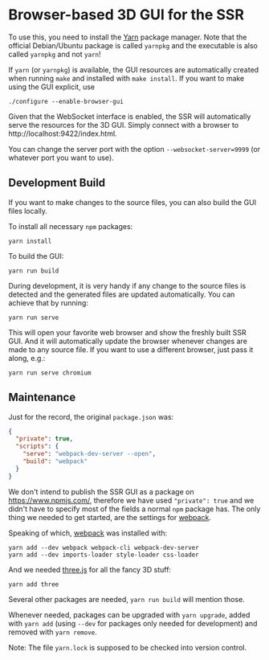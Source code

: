 Browser-based 3D GUI for the SSR
================================

To use this, you need to install the [Yarn] package manager.
Note that the official Debian/Ubuntu package is called `yarnpkg` and the
executable is also called `yarnpkg` and not `yarn`!

[Yarn]: https://yarnpkg.com/en/docs/install

If `yarn` (or `yarnpkg`) is available, the GUI resources are automatically
created when running `make` and installed with `make install`.
If you want to make using the GUI explicit, use

    ./configure --enable-browser-gui

Given that the WebSocket interface is enabled, the SSR will automatically serve
the resources for the 3D GUI.
Simply connect with a browser to http://localhost:9422/index.html.

You can change the server port with the option `--websocket-server=9999`
(or whatever port you want to use).

Development Build
-----------------

If you want to make changes to the source files, you can also build the GUI
files locally.

To install all necessary `npm` packages:

    yarn install

To build the GUI:

    yarn run build

During development, it is very handy if any change to the source files is
detected and the generated files are updated automatically.
You can achieve that by running:

    yarn run serve

This will open your favorite web browser and show the freshly built SSR GUI.
And it will automatically update the browser whenever changes are made to any
source file.
If you want to use a different browser, just pass it along, e.g.:

    yarn run serve chromium

Maintenance
-----------

Just for the record, the original `package.json` was:

```json
{
  "private": true,
  "scripts": {
    "serve": "webpack-dev-server --open",
    "build": "webpack"
  }
}
```

We don't intend to publish the SSR GUI as a package on https://www.npmjs.com/,
therefore we have used `"private": true` and we didn't have to specify most of
the fields a normal `npm` package has.
The only thing we needed to get started, are the settings for [webpack].

Speaking of which, [webpack] was installed with:

    yarn add --dev webpack webpack-cli webpack-dev-server
    yarn add --dev imports-loader style-loader css-loader

And we needed [three.js] for all the fancy 3D stuff:

    yarn add three

[webpack]: https://webpack.js.org/
[three.js]: https://threejs.org/

Several other packages are needed, `yarn run build` will mention those.

Whenever needed, packages can be upgraded with `yarn upgrade`,
added with `yarn add` (using `--dev` for packages only needed for development)
and removed with `yarn remove`.

Note: The file `yarn.lock` is supposed to be checked into version control.
